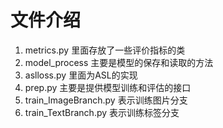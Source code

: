 # 文件介绍
1. metrics.py 里面存放了一些评价指标的类
2. model_process 主要是模型的保存和读取的方法
3. aslloss.py 里面为ASL的实现
4. prep.py 主要是提供模型训练和评估的接口
5. train_ImageBranch.py 表示训练图片分支
6. train_TextBranch.py 表示训练标签分支
